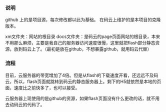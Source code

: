 ### 说明
github 上的是项目源，每次修改都以此为基础。
在码云上维护的是本项目的克隆版本。

xm文件夹：网站的根目录
docs文件夹：是码云的page页面网站的根目录，本来不用那么麻烦，主要是我自己的服务器访问速度很慢，这里就把flash部分静态资源，放到码云上了。（最初是放在github，不想暴露github，就用码云代替）

### 流程
目前，云服务器的带宽增加了4倍。但是从flash的下载速度开看，还远远不及码云，所以，flash页面就跳转到码云的静态服务器上。剩下的H5就依然是本地的页面，速度比之前快多了，也可以接受。

云服务器上现使用的是github的资源，如果flash页面没有什么更改的话，就不用去动码云的代码了。